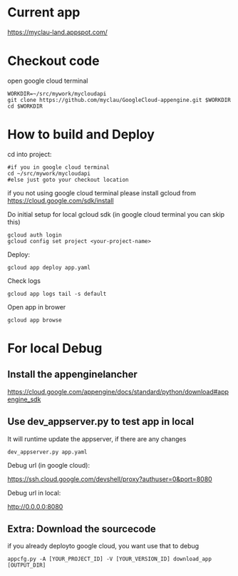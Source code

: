 Current app
===========
https://myclau-land.appspot.com/

Checkout code
============================
open google cloud terminal

	WORKDIR=~/src/mywork/mycloudapi
	git clone https://github.com/myclau/GoogleCloud-appengine.git $WORKDIR
	cd $WORKDIR


How to build and Deploy
=======================

cd into project:
	
	#if you in google cloud terminal
	cd ~/src/mywork/mycloudapi
	#else just goto your checkout location

if you not using google cloud terminal please install gcloud from https://cloud.google.com/sdk/install

Do initial setup for local gcloud sdk (in google cloud terminal you can skip this)

	gcloud auth login
	gcloud config set project <your-project-name>

Deploy:

	gcloud app deploy app.yaml
	
Check logs

	gcloud app logs tail -s default
	
Open app in brower

	gcloud app browse

For local Debug
===============

Install the appenginelancher
----------------------------

https://cloud.google.com/appengine/docs/standard/python/download#appengine_sdk


Use dev_appserver.py to test app in local
--------------------

It will runtime update the appserver, if there are any changes


	dev_appserver.py app.yaml

Debug url (in google cloud):

https://ssh.cloud.google.com/devshell/proxy?authuser=0&port=8080

Debug url in local:

http://0.0.0.0:8080

Extra: Download the sourcecode
-----------------------
if you already deployto  google cloud, you want use that to debug

	appcfg.py -A [YOUR_PROJECT_ID] -V [YOUR_VERSION_ID] download_app [OUTPUT_DIR]


	
